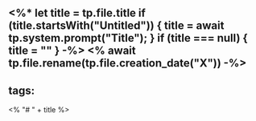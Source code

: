 <%*
let title = tp.file.title
if (title.startsWith("Untitled")) {
	title = await tp.system.prompt("Title");
}
if (title === null) {
	title = ""
}
-%>
<% await tp.file.rename(tp.file.creation_date("X")) -%>
---
tags:
---
<% "# " + title %>